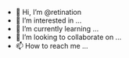 - 👋 Hi, I’m @retination
- 👀 I’m interested in ...
- 🌱 I’m currently learning ...
- 💞️ I’m looking to collaborate on ...
- 📫 How to reach me ...

<!---
retination/retination is a ✨ special ✨ repository because its `README.md` (this file) appears on your GitHub profile.
You can click the Preview link to take a look at your changes.
--->
